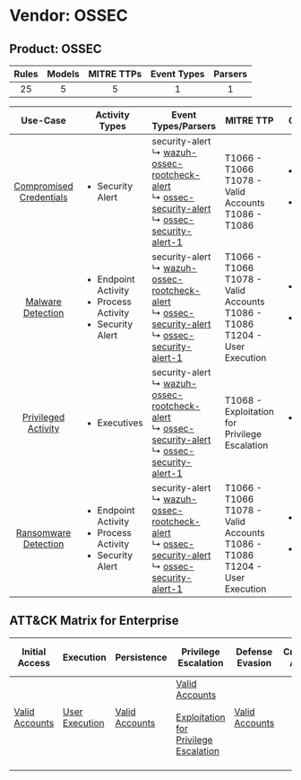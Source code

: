 Vendor: OSSEC
=============
Product: OSSEC
--------------
| Rules | Models | MITRE TTPs | Event Types | Parsers |
|:-----:|:------:|:----------:|:-----------:|:-------:|
|  25   |   5    |     5      |      1      |    1    |

|                                  Use-Case                                  | Activity Types                                                                      | Event Types/Parsers                                                                                                                                                                                                                                                       | MITRE TTP                                                                              | Content                                                                                                         |
|:--------------------------------------------------------------------------:| ----------------------------------------------------------------------------------- | ------------------------------------------------------------------------------------------------------------------------------------------------------------------------------------------------------------------------------------------------------------------------- | -------------------------------------------------------------------------------------- | --------------------------------------------------------------------------------------------------------------- |
| [Compromised Credentials](../../../UseCases/uc_compromised_credentials.md) | <ul><li>Security Alert</li></ul>                                                    |  security-alert<br> ↳ [wazuh-ossec-rootcheck-alert](Parsers/parserContent_wazuh-ossec-rootcheck-alert.md)<br> ↳ [ossec-security-alert](Parsers/parserContent_ossec-security-alert.md)<br> ↳ [ossec-security-alert-1](Parsers/parserContent_ossec-security-alert-1.md)<br> | T1066 - T1066<br>T1078 - Valid Accounts<br>T1086 - T1086<br>                           | [<ul><li>17 Rules</li></ul><ul><li>4 Models</li></ul>](Rules_Models/r_m_ossec_ossec_Compromised_Credentials.md) |
|       [Malware Detection](../../../UseCases/uc_malware_detection.md)       | <ul><li>Endpoint Activity</li><li>Process Activity</li><li>Security Alert</li></ul> |  security-alert<br> ↳ [wazuh-ossec-rootcheck-alert](Parsers/parserContent_wazuh-ossec-rootcheck-alert.md)<br> ↳ [ossec-security-alert](Parsers/parserContent_ossec-security-alert.md)<br> ↳ [ossec-security-alert-1](Parsers/parserContent_ossec-security-alert-1.md)<br> | T1066 - T1066<br>T1078 - Valid Accounts<br>T1086 - T1086<br>T1204 - User Execution<br> | [<ul><li>10 Rules</li></ul><ul><li>3 Models</li></ul>](Rules_Models/r_m_ossec_ossec_Malware_Detection.md)       |
|     [Privileged Activity](../../../UseCases/uc_privileged_activity.md)     | <ul><li>Executives</li></ul>                                                        |  security-alert<br> ↳ [wazuh-ossec-rootcheck-alert](Parsers/parserContent_wazuh-ossec-rootcheck-alert.md)<br> ↳ [ossec-security-alert](Parsers/parserContent_ossec-security-alert.md)<br> ↳ [ossec-security-alert-1](Parsers/parserContent_ossec-security-alert-1.md)<br> | T1068 - Exploitation for Privilege Escalation<br>                                      | [<ul><li>1 Rules</li></ul>](Rules_Models/r_m_ossec_ossec_Privileged_Activity.md)                                |
|    [Ransomware Detection](../../../UseCases/uc_ransomware_detection.md)    | <ul><li>Endpoint Activity</li><li>Process Activity</li><li>Security Alert</li></ul> |  security-alert<br> ↳ [wazuh-ossec-rootcheck-alert](Parsers/parserContent_wazuh-ossec-rootcheck-alert.md)<br> ↳ [ossec-security-alert](Parsers/parserContent_ossec-security-alert.md)<br> ↳ [ossec-security-alert-1](Parsers/parserContent_ossec-security-alert-1.md)<br> | T1066 - T1066<br>T1078 - Valid Accounts<br>T1086 - T1086<br>T1204 - User Execution<br> | [<ul><li>10 Rules</li></ul><ul><li>3 Models</li></ul>](Rules_Models/r_m_ossec_ossec_Ransomware_Detection.md)    |

ATT&CK Matrix for Enterprise
----------------------------
| Initial Access                                                      | Execution                                                           | Persistence                                                         | Privilege Escalation                                                                                                                                          | Defense Evasion                                                     | Credential Access | Discovery | Lateral Movement | Collection | Command and Control | Exfiltration | Impact |
| ------------------------------------------------------------------- | ------------------------------------------------------------------- | ------------------------------------------------------------------- | ------------------------------------------------------------------------------------------------------------------------------------------------------------- | ------------------------------------------------------------------- | ----------------- | --------- | ---------------- | ---------- | ------------------- | ------------ | ------ |
| [Valid Accounts](https://attack.mitre.org/techniques/T1078)<br><br> | [User Execution](https://attack.mitre.org/techniques/T1204)<br><br> | [Valid Accounts](https://attack.mitre.org/techniques/T1078)<br><br> | [Valid Accounts](https://attack.mitre.org/techniques/T1078)<br><br>[Exploitation for Privilege Escalation](https://attack.mitre.org/techniques/T1068)<br><br> | [Valid Accounts](https://attack.mitre.org/techniques/T1078)<br><br> |                   |           |                  |            |                     |              |        |
